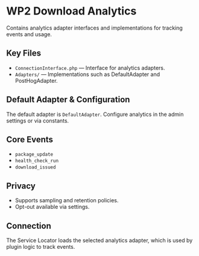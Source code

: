# WP2 Download Analytics

Contains analytics adapter interfaces and implementations for tracking events and usage.

## Key Files
- `ConnectionInterface.php` — Interface for analytics adapters.
- `Adapters/` — Implementations such as DefaultAdapter and PostHogAdapter.


## Default Adapter & Configuration
The default adapter is `DefaultAdapter`. Configure analytics in the admin settings or via constants.

## Core Events
- `package_update`
- `health_check_run`
- `download_issued`

## Privacy
- Supports sampling and retention policies.
- Opt-out available via settings.

## Connection
The Service Locator loads the selected analytics adapter, which is used by plugin logic to track events.
